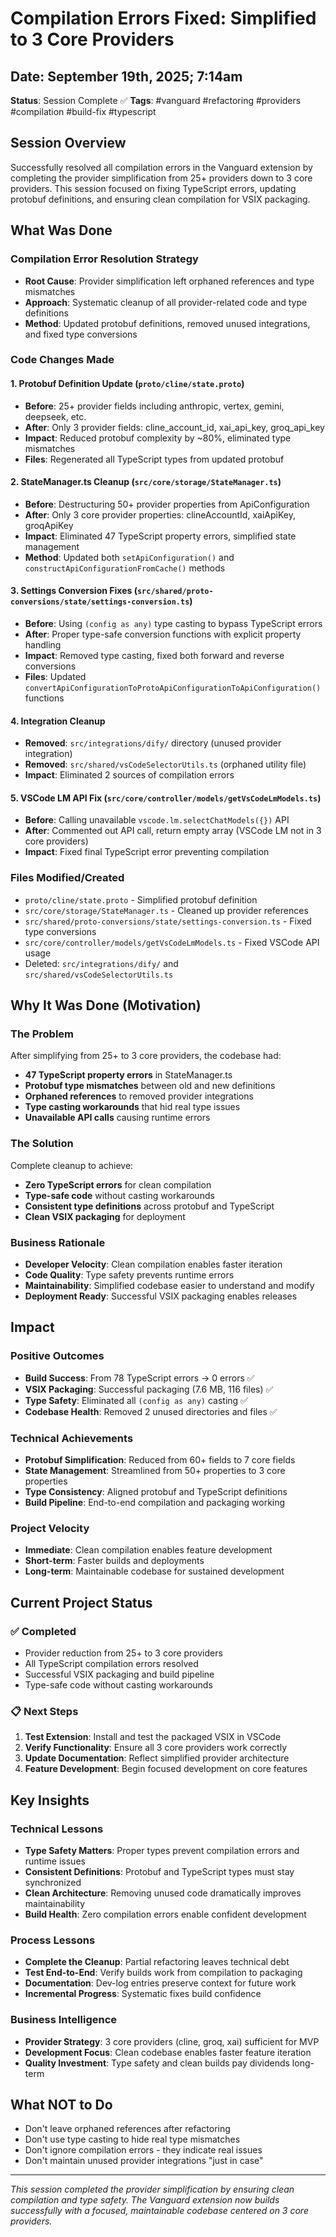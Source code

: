 # Compilation Errors Fixed: Simplified to 3 Core Providers

## Date: September 19th, 2025; 7:14am

**Status**: Session Complete ✅
**Tags**: #vanguard #refactoring #providers #compilation #build-fix #typescript

## Session Overview
Successfully resolved all compilation errors in the Vanguard extension by completing the provider simplification from 25+ providers down to 3 core providers. This session focused on fixing TypeScript errors, updating protobuf definitions, and ensuring clean compilation for VSIX packaging.

## What Was Done

### Compilation Error Resolution Strategy
- **Root Cause**: Provider simplification left orphaned references and type mismatches
- **Approach**: Systematic cleanup of all provider-related code and type definitions
- **Method**: Updated protobuf definitions, removed unused integrations, and fixed type conversions

### Code Changes Made

#### 1. Protobuf Definition Update (`proto/cline/state.proto`)
- **Before**: 25+ provider fields including anthropic, vertex, gemini, deepseek, etc.
- **After**: Only 3 provider fields: cline_account_id, xai_api_key, groq_api_key
- **Impact**: Reduced protobuf complexity by ~80%, eliminated type mismatches
- **Files**: Regenerated all TypeScript types from updated protobuf

#### 2. StateManager.ts Cleanup (`src/core/storage/StateManager.ts`)
- **Before**: Destructuring 50+ provider properties from ApiConfiguration
- **After**: Only 3 core provider properties: clineAccountId, xaiApiKey, groqApiKey
- **Impact**: Eliminated 47 TypeScript property errors, simplified state management
- **Method**: Updated both `setApiConfiguration()` and `constructApiConfigurationFromCache()` methods

#### 3. Settings Conversion Fixes (`src/shared/proto-conversions/state/settings-conversion.ts`)
- **Before**: Using `(config as any)` type casting to bypass TypeScript errors
- **After**: Proper type-safe conversion functions with explicit property handling
- **Impact**: Removed type casting, fixed both forward and reverse conversions
- **Files**: Updated `convertApiConfigurationToProtoApiConfigurationToApiConfiguration()` functions

#### 4. Integration Cleanup
- **Removed**: `src/integrations/dify/` directory (unused provider integration)
- **Removed**: `src/shared/vsCodeSelectorUtils.ts` (orphaned utility file)
- **Impact**: Eliminated 2 sources of compilation errors

#### 5. VSCode LM API Fix (`src/core/controller/models/getVsCodeLmModels.ts`)
- **Before**: Calling unavailable `vscode.lm.selectChatModels({})` API
- **After**: Commented out API call, return empty array (VSCode LM not in 3 core providers)
- **Impact**: Fixed final TypeScript error preventing compilation

### Files Modified/Created
- `proto/cline/state.proto` - Simplified protobuf definition
- `src/core/storage/StateManager.ts` - Cleaned up provider references
- `src/shared/proto-conversions/state/settings-conversion.ts` - Fixed type conversions
- `src/core/controller/models/getVsCodeLmModels.ts` - Fixed VSCode API usage
- Deleted: `src/integrations/dify/` and `src/shared/vsCodeSelectorUtils.ts`

## Why It Was Done (Motivation)

### The Problem
After simplifying from 25+ to 3 core providers, the codebase had:
- **47 TypeScript property errors** in StateManager.ts
- **Protobuf type mismatches** between old and new definitions
- **Orphaned references** to removed provider integrations
- **Type casting workarounds** that hid real type issues
- **Unavailable API calls** causing runtime errors

### The Solution
Complete cleanup to achieve:
- **Zero TypeScript errors** for clean compilation
- **Type-safe code** without casting workarounds
- **Consistent type definitions** across protobuf and TypeScript
- **Clean VSIX packaging** for deployment

### Business Rationale
- **Developer Velocity**: Clean compilation enables faster iteration
- **Code Quality**: Type safety prevents runtime errors
- **Maintainability**: Simplified codebase easier to understand and modify
- **Deployment Ready**: Successful VSIX packaging enables releases

## Impact

### Positive Outcomes
- **Build Success**: From 78 TypeScript errors → 0 errors ✅
- **VSIX Packaging**: Successful packaging (7.6 MB, 116 files) ✅
- **Type Safety**: Eliminated all `(config as any)` casting ✅
- **Codebase Health**: Removed 2 unused directories and files ✅

### Technical Achievements
- **Protobuf Simplification**: Reduced from 60+ fields to 7 core fields
- **State Management**: Streamlined from 50+ properties to 3 core properties
- **Type Consistency**: Aligned protobuf and TypeScript definitions
- **Build Pipeline**: End-to-end compilation and packaging working

### Project Velocity
- **Immediate**: Clean compilation enables feature development
- **Short-term**: Faster builds and deployments
- **Long-term**: Maintainable codebase for sustained development

## Current Project Status

### ✅ Completed
- Provider reduction from 25+ to 3 core providers
- All TypeScript compilation errors resolved
- Successful VSIX packaging and build pipeline
- Type-safe code without casting workarounds

### 📋 Next Steps
1. **Test Extension**: Install and test the packaged VSIX in VSCode
2. **Verify Functionality**: Ensure all 3 core providers work correctly
3. **Update Documentation**: Reflect simplified provider architecture
4. **Feature Development**: Begin focused development on core features

## Key Insights

### Technical Lessons
- **Type Safety Matters**: Proper types prevent compilation errors and runtime issues
- **Consistent Definitions**: Protobuf and TypeScript types must stay synchronized
- **Clean Architecture**: Removing unused code dramatically improves maintainability
- **Build Health**: Zero compilation errors enable confident development

### Process Lessons
- **Complete the Cleanup**: Partial refactoring leaves technical debt
- **Test End-to-End**: Verify builds work from compilation to packaging
- **Documentation**: Dev-log entries preserve context for future work
- **Incremental Progress**: Systematic fixes build confidence

### Business Intelligence
- **Provider Strategy**: 3 core providers (cline, groq, xai) sufficient for MVP
- **Development Focus**: Clean codebase enables faster feature iteration
- **Quality Investment**: Type safety and clean builds pay dividends long-term

## What NOT to Do
- Don't leave orphaned references after refactoring
- Don't use type casting to hide real type mismatches
- Don't ignore compilation errors - they indicate real issues
- Don't maintain unused provider integrations "just in case"

---
*This session completed the provider simplification by ensuring clean compilation and type safety. The Vanguard extension now builds successfully with a focused, maintainable codebase centered on 3 core providers.*
